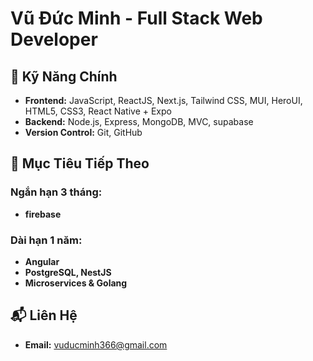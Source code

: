 # Vũ Đức Minh - Full Stack Web Developer

## 🔑 Kỹ Năng Chính

- **Frontend:** JavaScript, ReactJS, Next.js, Tailwind CSS, MUI, HeroUI, HTML5, CSS3, React Native + Expo
- **Backend:** Node.js, Express, MongoDB, MVC, supabase
- **Version Control:** Git, GitHub

## 🚀 Mục Tiêu Tiếp Theo

### Ngắn hạn 3 tháng:
- **firebase**

### Dài hạn 1 năm:
- **Angular**
- **PostgreSQL, NestJS**
- **Microservices & Golang**

## 📬 Liên Hệ
- **Email:** [vuducminh366@gmail.com](mailto:vuducminh366@gmail.com)
